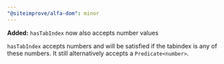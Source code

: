 ```yaml
---
"@siteimprove/alfa-dom": minor
---
```


**Added:** `hasTabIndex` now also accepts number values

`hasTabIndex` accepts numbers and will be satisfied if the tabindex is any of these numbers. It still alternatively accepts a `Predicate<number>`.
